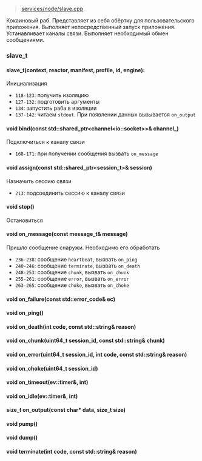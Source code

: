 > [services/node/slave.cpp](https://github.com/cocaine/cocaine-core/blob/master/src/services/node/slave.cpp)

Кокаиновый раб. Представляет из себя обёртку для пользовательского приложения. Выполняет непосредственный запуск приложения. Устанавливает каналы связи. Выполняет необходимый обмен сообщениями.

### slave_t

#### slave_t(context, reactor, manifest, profile, id, engine):

Инициализация

* `118-123`: получить изоляцию
* `127-132`: подготовить аргументы
* `134`: запустить раба в изоляции
* `137-142`: читаем `stdout`. При появлении данных вызывается `on_output`

#### void bind(const std::shared_ptr<channel<io::socket<local>>>& channel_)

Подключиться к каналу связи

* `168-171`: при получении сообщения вызвать `on_message`

#### void assign(const std::shared_ptr<session_t>& session)

Назначить сессию связи

* `213`: подсоединить сессию к каналу связи

#### void stop()

Остановиться

#### void on_message(const message_t& message)

Пришло сообщение снаружи. Необходимо его обработать

* `236-238`: сообщение `heartbeat`, вызвать `on_ping`
* `240-246`: сообщение `terminate`, вызвать `on_death`
* `248-253`: сообщение `chunk`, вызвать `on_chunk`
* `255-261`: сообщение `error`, вызвать `on_error`
* `263-265`: сообщение `choke`, вызвать `on_choke`

#### void on_failure(const std::error_code& ec)

#### void on_ping()

#### void on_death(int code, const std::string& reason)

#### void on_chunk(uint64_t session_id, const std::string& chunk)

#### void on_error(uint64_t session_id, int code, const std::string& reason)

#### void on_choke(uint64_t session_id)

#### void on_timeout(ev::timer&, int)

#### void on_idle(ev::timer&, int)

#### size_t on_output(const char* data, size_t size)

#### void pump()

#### void dump()

#### void terminate(int code, const std::string& reason)
